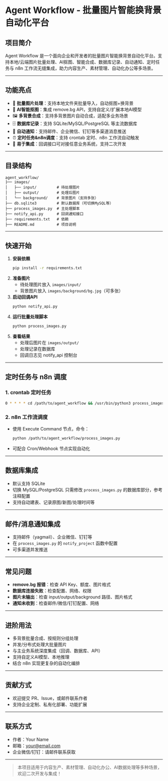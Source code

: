 # Agent Workflow - 批量图片智能换背景自动化平台

## 项目简介

Agent Workflow 是一个面向企业和开发者的批量图片智能换背景自动化平台。支持本地/云端图片批量处理、AI抠图、智能合成、数据库记录、自动通知、定时任务与 n8n 工作流无缝集成，助力内容生产、素材管理、自动化办公等多场景。

---

## 功能亮点
- 🚀 **批量图片处理**：支持本地文件夹批量导入，自动抠图+换背景
- 🤖 **AI智能抠图**：集成 remove.bg API，支持自定义/扩展本地AI模型
- 🖼️ **多背景合成**：支持多背景图片自动合成，适配多业务场景
- 🗄️ **数据库记录**：支持 SQLite/MySQL/PostgreSQL 等主流数据库
- 🔔 **自动通知**：支持邮件、企业微信、钉钉等多渠道消息推送
- ⏰ **定时任务&n8n调度**：支持 crontab 定时、n8n 工作流自动触发
- 🧩 **易于集成**：回调接口可对接任意业务系统，支持二次开发

---

## 目录结构

```
agent_workflow/
├── images/
│   ├── input/         # 待处理图片
│   ├── output/        # 处理后图片
│   └── background/    # 背景图片（支持多张）
├── db.sqlite3         # 默认数据库（可切换MySQL等）
├── process_images.py  # 主处理脚本
├── notify_api.py      # 回调通知接口
├── requirements.txt   # 依赖
├── README.md          # 项目说明
```

---

## 快速开始

1. **安装依赖**
   ```bash
   pip install -r requirements.txt
   ```
2. **准备图片**
   - 待处理图片放入 `images/input/`
   - 背景图片放入 `images/background/bg.jpg`（可多张）
3. **启动回调API**
   ```bash
   python notify_api.py
   ```
4. **运行批量处理脚本**
   ```bash
   python process_images.py
   ```
5. **查看结果**
   - 处理后图片在 `images/output/`
   - 处理记录在数据库
   - 回调日志见 notify_api 控制台

---

## 定时任务与 n8n 调度

### 1. crontab 定时任务
```bash
0 * * * * cd /path/to/agent_workflow && /usr/bin/python3 process_images.py
```

### 2. n8n 工作流调度
- 使用 Execute Command 节点，命令：
  ```bash
  python /path/to/agent_workflow/process_images.py
  ```
- 可配合 Cron/Webhook 节点实现自动化

---

## 数据库集成
- 默认支持 SQLite
- 切换 MySQL/PostgreSQL 只需修改 `process_images.py` 的数据库部分，参考注释配置
- 支持自动建表、记录原图/新图/处理时间等

---

## 邮件/消息通知集成
- 支持邮件（yagmail）、企业微信、钉钉等
- 在 `process_images.py` 的 `notify_project` 函数中配置
- 可多渠道并发推送

---

## 常见问题
- **remove.bg 报错**：检查 API Key、额度、图片格式
- **数据库连接失败**：检查配置、网络、权限
- **图片未输出**：检查 input/output/background 路径、图片格式
- **通知未收到**：检查邮件/微信/钉钉配置、网络

---

## 进阶用法
- 多背景批量合成、按规则分组处理
- 并发/分布式处理大批量图片
- 与主业务系统深度集成（回调、数据库、API）
- 支持自定义AI模型、本地推理
- 结合 n8n 实现更复杂的自动化编排

---

## 贡献方式
- 欢迎提交 PR、Issue，或邮件联系作者
- 支持企业定制、私有化部署、功能扩展

---

## 联系方式
- 作者：Your Name
- 邮箱：your@email.com
- 企业微信/钉钉：请邮件联系获取

---

> 本项目适用于内容生产、素材管理、自动化办公、AI数据处理等多种场景，欢迎二次开发与集成！ 